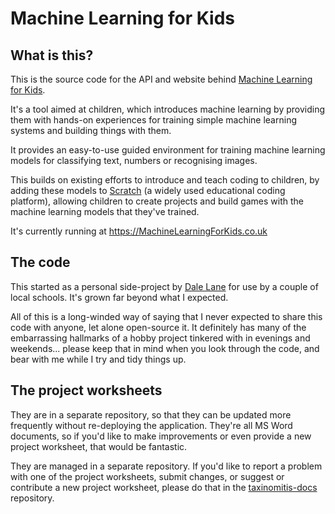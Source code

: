 # Machine Learning for Kids

## What is this?

This is the source code for the API and website behind [Machine Learning for Kids](https://machinelearningforkids.co.uk).

It's a tool aimed at children, which introduces machine learning by providing them with hands-on experiences for training simple machine learning systems and building things with them.

It provides an easy-to-use guided environment for training machine learning models for classifying text, numbers or recognising images.

This builds on existing efforts to introduce and teach coding to children, by adding these models to [Scratch](https://scratch.mit.edu/about) (a widely used educational coding platform), allowing children to create projects and build games with the machine learning models that they've trained.

It's currently running at https://MachineLearningForKids.co.uk

## The code

This started as a personal side-project by [Dale Lane](https://github.com/dalelane/) for use by a couple of local schools. It's grown far beyond what I expected.

All of this is a long-winded way of saying that I never expected to share this code with anyone, let alone open-source it. It definitely has many of the embarrassing hallmarks of a hobby project tinkered with in evenings and weekends... please keep that in mind when you look through the code, and bear with me while I try and tidy things up.

## The project worksheets

They are in a separate repository, so that they can be updated more frequently without re-deploying the application. They're all MS Word documents, so if you'd like to make improvements or even provide a new project worksheet, that would be fantastic.

They are managed in a separate repository. If you'd like to report a problem with one of the project worksheets, submit changes, or suggest or contribute a new project worksheet, please do that in the [taxinomitis-docs](https://github.com/IBM/taxinomitis-docs) repository.

